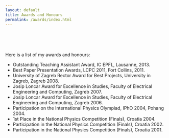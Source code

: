 ```yaml
---
layout: default
title: Awards and Honours
permalink: /awards/index.html
---
```



<br/>
<br/>
<br/>


Here is a list of my awards and honours:

* Outstanding Teaching Assistant Award,
  IC EPFL, Lausanne, 2013.
* Best Paper Presentation Awards,
  LCPC 2011, Fort Collins, 2011.
* University of Zagreb Rector Award for Best Projects,
  University in Zagreb, Zagreb 2008.
* Josip Loncar Award for Excellence in Studies,
  Faculty of Electrical Engineering and Computing, Zagreb 2007.
* Josip Loncar Award for Excellence in Studies,
  Faculty of Electrical Engineering and Computing, Zagreb 2006.
* Participation on the International Physics Olympiad,
  IPhO 2004, Pohang 2004.
* 1st Place in the National Physics Competition (Finals),
  Croatia 2004.
* Participation in the National Physics Competition (Finals),
  Croatia 2002.
* Participation in the National Physics Competition (Finals),
  Croatia 2001.
